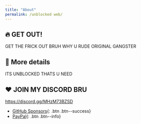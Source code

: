 ```yaml
---
title: "About"
permalink: /unblocked web/
---
```


## 🔥 GET OUT!
GET THE FRICK OUT BRUH WHY U RUDE ORIGINAL GANGSTER

## 📍 More details
ITS UNBLOCKED THATS U NEED

## ❤️ JOIN MY DISCORD BRU
https://discord.gg/MHzM73BZSD

* [GitHub Sponsors](https://github.com/sponsors/){: .btn .btn--success}
* [PayPal](https://paypal.me/){: .btn .btn--info}
